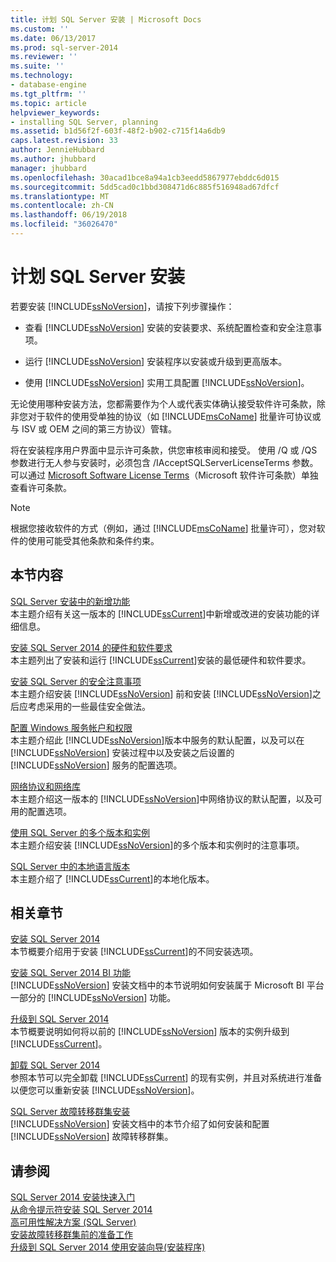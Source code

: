```yaml
---
title: 计划 SQL Server 安装 | Microsoft Docs
ms.custom: ''
ms.date: 06/13/2017
ms.prod: sql-server-2014
ms.reviewer: ''
ms.suite: ''
ms.technology:
- database-engine
ms.tgt_pltfrm: ''
ms.topic: article
helpviewer_keywords:
- installing SQL Server, planning
ms.assetid: b1d56f2f-603f-48f2-b902-c715f14a6db9
caps.latest.revision: 33
author: JennieHubbard
ms.author: jhubbard
manager: jhubbard
ms.openlocfilehash: 30acad1bce8a94a1cb3eedd5867977ebddc6d015
ms.sourcegitcommit: 5dd5cad0c1bbd308471d6c885f516948ad67dfcf
ms.translationtype: MT
ms.contentlocale: zh-CN
ms.lasthandoff: 06/19/2018
ms.locfileid: "36026470"
---
```

# <a name="planning-a-sql-server-installation"></a>计划 SQL Server 安装
  若要安装 [!INCLUDE[ssNoVersion](../../includes/ssnoversion-md.md)]，请按下列步骤操作：  
  
-   查看 [!INCLUDE[ssNoVersion](../../includes/ssnoversion-md.md)] 安装的安装要求、系统配置检查和安全注意事项。  
  
-   运行 [!INCLUDE[ssNoVersion](../../includes/ssnoversion-md.md)] 安装程序以安装或升级到更高版本。  
  
-   使用 [!INCLUDE[ssNoVersion](../../includes/ssnoversion-md.md)] 实用工具配置 [!INCLUDE[ssNoVersion](../../includes/ssnoversion-md.md)]。  
  
 无论使用哪种安装方法，您都需要作为个人或代表实体确认接受软件许可条款，除非您对于软件的使用受单独的协议（如 [!INCLUDE[msCoName](../../includes/msconame-md.md)] 批量许可协议或与 ISV 或 OEM 之间的第三方协议）管辖。  
  
 将在安装程序用户界面中显示许可条款，供您审核审阅和接受。 使用 /Q 或 /QS 参数进行无人参与安装时，必须包含 /IAcceptSQLServerLicenseTerms 参数。 可以通过 [Microsoft Software License Terms](http://go.microsoft.com/fwlink/?LinkID=148209)（Microsoft 软件许可条款）单独查看许可条款。  
  
> [!NOTE]  
>  根据您接收软件的方式（例如，通过 [!INCLUDE[msCoName](../../includes/msconame-md.md)] 批量许可），您对软件的使用可能受其他条款和条件约束。  
  
## <a name="in-this-section"></a>本节内容  
 [SQL Server 安装中的新增功能](../../../2014/sql-server/install/what-s-new-in-sql-server-installation.md)  
 本主题介绍有关这一版本的 [!INCLUDE[ssCurrent](../../includes/sscurrent-md.md)]中新增或改进的安装功能的详细信息。  
  
 [安装 SQL Server 2014 的硬件和软件要求](hardware-and-software-requirements-for-installing-sql-server.md)  
 本主题列出了安装和运行 [!INCLUDE[ssCurrent](../../includes/sscurrent-md.md)]安装的最低硬件和软件要求。  
  
 [安装 SQL Server 的安全注意事项](../../../2014/sql-server/install/security-considerations-for-a-sql-server-installation.md)  
 本主题介绍安装 [!INCLUDE[ssNoVersion](../../includes/ssnoversion-md.md)] 前和安装 [!INCLUDE[ssNoVersion](../../includes/ssnoversion-md.md)]之后应考虑采用的一些最佳安全做法。  
  
 [配置 Windows 服务帐户和权限](../../database-engine/configure-windows/configure-windows-service-accounts-and-permissions.md)  
 本主题介绍此 [!INCLUDE[ssNoVersion](../../includes/ssnoversion-md.md)]版本中服务的默认配置，以及可以在 [!INCLUDE[ssNoVersion](../../includes/ssnoversion-md.md)] 安装过程中以及安装之后设置的 [!INCLUDE[ssNoVersion](../../includes/ssnoversion-md.md)] 服务的配置选项。  
  
 [网络协议和网络库](../../../2014/sql-server/install/network-protocols-and-network-libraries.md)  
 本主题介绍这一版本的 [!INCLUDE[ssNoVersion](../../includes/ssnoversion-md.md)]中网络协议的默认配置，以及可用的配置选项。  
  
 [使用 SQL Server 的多个版本和实例](../../../2014/sql-server/install/work-with-multiple-versions-and-instances-of-sql-server.md)  
 本主题介绍安装 [!INCLUDE[ssNoVersion](../../includes/ssnoversion-md.md)]的多个版本和实例时的注意事项。  
  
 [SQL Server 中的本地语言版本](../../../2014/sql-server/install/local-language-versions-in-sql-server.md)  
 本主题介绍了 [!INCLUDE[ssCurrent](../../includes/sscurrent-md.md)]的本地化版本。  
  
## <a name="related-sections"></a>相关章节  
 [安装 SQL Server 2014](../../database-engine/install-windows/install-sql-server.md)  
 本节概要介绍用于安装 [!INCLUDE[ssCurrent](../../includes/sscurrent-md.md)]的不同安装选项。  
  
 [安装 SQL Server 2014 BI 功能](install-sql-server-business-intelligence-features.md)  
 [!INCLUDE[ssNoVersion](../../includes/ssnoversion-md.md)] 安装文档中的本节说明如何安装属于 Microsoft BI 平台一部分的 [!INCLUDE[ssNoVersion](../../includes/ssnoversion-md.md)] 功能。  
  
 [升级到 SQL Server 2014](../../database-engine/install-windows/upgrade-sql-server.md)  
 本节概要说明如何将以前的 [!INCLUDE[ssNoVersion](../../includes/ssnoversion-md.md)] 版本的实例升级到 [!INCLUDE[ssCurrent](../../includes/sscurrent-md.md)]。  
  
 [卸载 SQL Server 2014](uninstall-sql-server.md)  
 参照本节可以完全卸载 [!INCLUDE[ssCurrent](../../includes/sscurrent-md.md)] 的现有实例，并且对系统进行准备以便您可以重新安装 [!INCLUDE[ssNoVersion](../../includes/ssnoversion-md.md)]。  
  
 [SQL Server 故障转移群集安装](../failover-clusters/install/sql-server-failover-cluster-installation.md)  
 [!INCLUDE[ssNoVersion](../../includes/ssnoversion-md.md)] 安装文档中的本节介绍了如何安装和配置 [!INCLUDE[ssNoVersion](../../includes/ssnoversion-md.md)] 故障转移群集。  
  
## <a name="see-also"></a>请参阅  
 [SQL Server 2014 安装快速入门](../../../2014/getting-started/quick-start-installation-of-sql-server-2014.md)   
 [从命令提示符安装 SQL Server 2014](../../database-engine/install-windows/install-sql-server-from-the-command-prompt.md)   
 [高可用性解决方案 (SQL Server)](../failover-clusters/high-availability-solutions-sql-server.md)   
 [安装故障转移群集前的准备工作](../failover-clusters/install/before-installing-failover-clustering.md)   
 [升级到 SQL Server 2014 使用安装向导&#40;安装程序&#41;](../../database-engine/install-windows/upgrade-sql-server-using-the-installation-wizard-setup.md)  
  
  